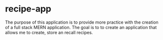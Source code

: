 # recipe-app

The purpose of this application is to provide more practice with the creation of a full stack MERN application. The goal is to to create an application that allows me to create, store an recall recipes.
